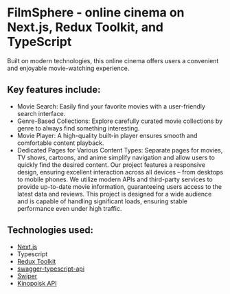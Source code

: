 # FilmSphere - online cinema on Next.js, Redux Toolkit, and TypeScript
Built on modern technologies, this online cinema offers users a convenient and enjoyable movie-watching experience. 

## Key features include:
- Movie Search: Easily find your favorite movies with a user-friendly search interface.
- Genre-Based Collections: Explore carefully curated movie collections by genre to always find something interesting.
- Movie Player: A high-quality built-in player ensures smooth and comfortable content playback.
- Dedicated Pages for Various Content Types: Separate pages for movies, TV shows, cartoons, and anime simplify navigation and allow users to quickly find the desired content.
Our project features a responsive design, ensuring excellent interaction across all devices – from desktops to mobile phones. We utilize modern APIs and third-party services to provide up-to-date movie information, guaranteeing users access to the latest data and reviews.
This project is designed for a wide audience and is capable of handling significant loads, ensuring stable performance even under high traffic.

## Technologies used: 
- [Next.js](https://nextjs.org/)
- Typescript
- [Redux Toolkit](https://redux-toolkit.js.org/)
- [swagger-typescript-api](https://github.com/acacode/swagger-typescript-api)
- [Swiper](https://swiperjs.com/react)
- [Kinopoisk API](https://kinopoisk.dev/)
